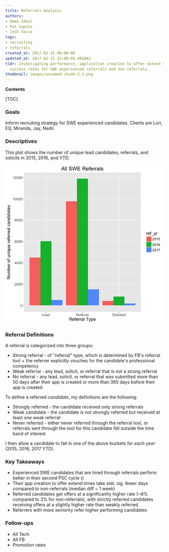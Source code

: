 ```yaml
---
title: Referrals Analysis
authors:
- Emma Ideal
- Pat Caputo
- Josh Sacco
tags:
- recruiting
- referrals
created_at: 2017-02-15 00:00:00
updated_at: 2017-02-15 22:00:05.481842
tldr: Investigating performance, application creation to offer extend times, and funnel
  success rates for SWE experienced referrals and non-referrals.
thumbnail: images/unnamed-chunk-2-1.png
---
```

**Contents**

[TOC]



### Goals

Inform recruiting strategy for SWE experienced candidates. Clients are Lori, EQ, Miranda, Jay, Nadir.

### Descriptives



This plot shows the number of unique lead candidates, referrals, and solicits in 2015, 2016, and YTD.

![plot of chunk unnamed-chunk-2](images/unnamed-chunk-2-1.png)


### Referral Definitions

A referral is categorized into three groups:

- Strong referral - of "referral" type, which is determined by FB's referral tool + the referrer explicitly vouches for the candidate's professional competency
- Weak referral - any lead, solicit, or referral that is *not* a strong referral
- No referral - any lead, solicit, or referral that was submitted more than 50 days after their app is created or more than 365 days before their app is created

To define a referred *candidate*, my definitions are the following:

- Strongly referred - the candidate received only strong referrals
- Weak candidate - the candidate is not strongly referred but received at least one weak referral
- Never referred - either never referred through the referral tool, or referrals sent through the tool for this candidate fell outside the time band of interest

I then allow a candidate to fall in one of the above buckets for *each year* (2015, 2016, 2017 YTD).


### Key Takeaways

- Experienced SWE candidates that are hired through referrals perform better in their second PSC cycle ()
- Their app creation to offer extend times take stat. sig. fewer days compared to non-referrals (median diff ~ 1 week)
- Referred candidates get offers at a significantly higher rate (~8% compared to 3% for non-referrals), with strictly referred candidates receiving offers at a slightly higher rate than weakly referred
- Referrers with more seniority refer higher performing candidates

### Follow-ups

- All Tech
- All FB
- Promotion rates
